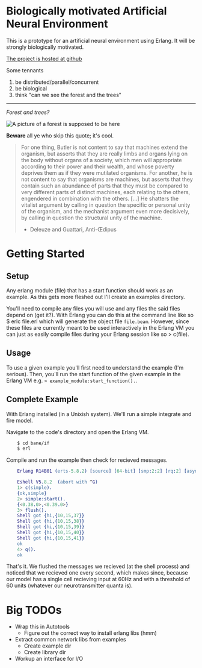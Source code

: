 # Biologically motivated Artificial Neural Environment 

This is a prototype for an artificial neural environment using Erlang. It will be strongly biologically motivated. 

[The project is hosted at github][gitsite]

Some tennants

1. be distributed/parallel/concurrent
2. be biological
3. think "can we see the forest and the trees"

* * *

*Forest and trees?*

![A picture of a forest is supposed to be here][forestandtree]


**Beware** all ye who skip this quote; it's cool.

> For one thing, Butler is not content to say that machines extend the organism, but 
> asserts that they are really limbs and organs lying on the body without organs of a 
> society, which men will appropriate according to their power and their wealth, and 
> whose poverty deprives them as if they were mutilated organisms. For another, he is 
> not content to say that organisms are machines, but asserts that they contain such 
> an abundance of parts that they must be compared to very different parts of distinct 
> machines, each relating to the others, engendered in combination with the others. [...] 
> He shatters the vitalist argument by calling in question the specific or personal unity 
> of the organism, and the mechanist argument even more decisively, by calling in question 
> the structural unity of the machine.  
> - Deleuze and Guattari, Anti-Œdipus

# Getting Started

## Setup

Any erlang module (file) that has a start function should work as an example. As this gets more fleshed out I'll create an examples directory.

You'll need to compile any files you will use and any files the said files depend on (get it?). With Erlang you can do this at the command line like so
    $ erlc file.erl
which will generate the object file `file.beam`. However, since these files are currently meant to be used interactively in the Erlang VM you can just as easily compile files during your Erlang session like so
    > c(file).

## Usage

To use a given example you'll first need to understand the example (I'm serious). Then, you'll run the start function of the given example in the Erlang VM e.g. `> example_module:start_function().`.

## Complete Example

With Erlang installed (in a Unixish system). We'll run a simple integrate and fire model.

Navigate to the code's directory and open the Erlang VM.

```bash
	$ cd bane/if
	$ erl
```

Compile and run the example then check for recieved messages.

```erlang
    Erlang R14B01 (erts-5.8.2) [source] [64-bit] [smp:2:2] [rq:2] [async-threads:0] [hipe] [kernel-poll:false]

    Eshell V5.8.2  (abort with ^G)
    1> c(simple).
    {ok,simple}
    2> simple:start().
    {<0.38.0>,<0.39.0>}
    3> flush().
    Shell got {hi,{10,15,37}}
    Shell got {hi,{10,15,38}}
    Shell got {hi,{10,15,39}}
    Shell got {hi,{10,15,40}}
    Shell got {hi,{10,15,41}}
    ok
    4> q().
    ok
```

That's it. We flushed the messages we recieved (at the shell process) and noticed that we recieved one every second, which makes since, because our model has a single cell recieving input at 60Hz and with a threshold of 60 units (whatever our neurotransmitter quanta is).

# Big TODOs

* Wrap this in Autotools
    * Figure out the correct way to install erlang libs (hmm)
* Extract common network libs from examples
    * Create example dir
	* Create library dir
* Workup an interface for I/O

[forestandtree]: http://upload.wikimedia.org/wikipedia/commons/4/47/Tapeten-a1.jpg "Tree tapestry" 
[gitsite]: github.com/bias/bane "github"
